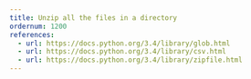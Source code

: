 ```yaml
---
title: Unzip all the files in a directory
ordernum: 1200
references:
  - url: https://docs.python.org/3.4/library/glob.html
  - url: https://docs.python.org/3.4/library/csv.html
  - url: https://docs.python.org/3.4/library/zipfile.html
---
```


